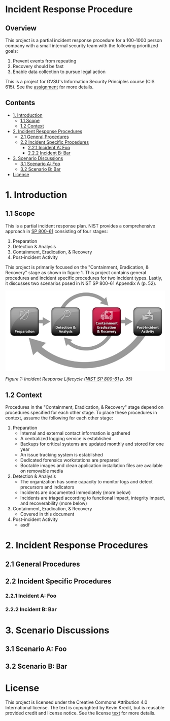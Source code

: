 
# Incident Response Procedure <!-- omit in toc -->

## Overview <!-- omit in toc -->

This project is a partial incident response procedure for a 100-1000 person company with a small
internal security team with the following prioritized goals:

1. Prevent events from repeating
2. Recovery should be fast
3. Enable data collection to pursue legal action

This is a project for GVSU's Information Security Principles course (CIS 615). See the
[assignment](Assignment.md) for more details.

## Contents <!-- omit in toc -->

- [1. Introduction](#1-introduction)
  - [1.1 Scope](#11-scope)
  - [1.2 Context](#12-context)
- [2. Incident Response Procedures](#2-incident-response-procedures)
  - [2.1 General Procedures](#21-general-procedures)
  - [2.2 Incident Specific Procedures](#22-incident-specific-procedures)
    - [2.2.1 Incident A: Foo](#221-incident-a-foo)
    - [2.2.2 Incident B: Bar](#222-incident-b-bar)
- [3. Scenario Discussions](#3-scenario-discussions)
  - [3.1 Scenario A: Foo](#31-scenario-a-foo)
  - [3.2 Scenario B: Bar](#32-scenario-b-bar)
- [License](#license)

# 1. Introduction

## 1.1 Scope

This is a partial incident response plan. NIST provides a comprehensive approach in [SP
800-61](https://nvlpubs.nist.gov/nistpubs/SpecialPublications/NIST.SP.800-61r2.pdf) consisting of
four stages:

1. Preparation
2. Detection & Analysis
3. Containment, Eradication, & Recovery
4. Post-incident Activity

This project is primarily focused on the "Containment, Eradication, & Recovery" stage as shown in
figure 1. This project contains general procedures and incident specific procedures for two incident
types. Lastly, it discusses two scenarios posed in NIST SP 800-61 Appendix A (p. 52).

![Incident Response Lifecycle](images/Incident_Response_Lifecycle--Recovery.png)

*Figure 1: Incident Response Lifecycle ([NIST SP
800-61](https://nvlpubs.nist.gov/nistpubs/SpecialPublications/NIST.SP.800-61r2.pdf) p. 35)*

## 1.2 Context

Procedures in the "Containment, Eradication, & Recovery" stage depend on procedures specified for
each other stage. To place these procedures in context, assume the following for each other stage:

1. Preparation
   - Internal and external contact information is gathered
   - A centralized logging service is established
   - Backups for critical systems are updated monthly and stored for one year
   - An issue tracking system is established
   - Dedicated forensics workstations are prepared
   - Bootable images and clean application installation files are available on removable media
2. Detection & Analysis
   - The organization has some capacity to monitor logs and detect precursors and indicators
   - Incidents are documented immediately (more below)
   - Incidents are triaged according to functional impact, integrity impact, and recoverability
        (more below)
3. Containment, Eradication, & Recovery
   - Covered in this document
4. Post-incident Activity
   - asdf

# 2. Incident Response Procedures

## 2.1 General Procedures

## 2.2 Incident Specific Procedures

### 2.2.1 Incident A: Foo

### 2.2.2 Incident B: Bar

# 3. Scenario Discussions

## 3.1 Scenario A: Foo

## 3.2 Scenario B: Bar

# License

This project is licensed under the Creative Commons Attribution 4.0 International license. The text
is copyrighted by Kevin Kredit, but is reusable provided credit and license notice. See the license
[text](LICENSE) for more details.
